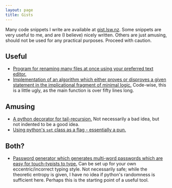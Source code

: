 ```yaml
---
layout: page
title: Gists
---
```


Many code snippets I write are available at [gist.lsw.nz](http://gist.lsw.nz).
Some snippets are very useful to me, and are (I believe) nicely written. Others
are just amusing, should not be used for any practical purposes. Proceed with
caution.


Useful
------
* [Program for renaming many files at once using your preferred text editor.](
  https://gist.github.com/louisswarren/9e2281df7fe559e6ccbffb07bc307d03)
* [Implementation of an algorithm which either proves or disproves a given
  statement in the implicational fragment of minimal logic.](
  https://gist.github.com/louisswarren/a5abb327639786647cbabf72a6e40385)
  Code-wise, this is a little ugly, as the main function is over fifty lines
  long.


Amusing
-------
* [A python decorator for tail-recursion.](
  https://gist.github.com/louisswarren/27d8e03cbfe867cd22750348e1781857) Not
  necessarily a bad idea, but not indented to be a good idea.
* [Using python's `set` class as a flag - essentially a pun.](
  https://gist.github.com/louisswarren/cdd0002e47b837626e3df97076b55892)


Both?
-----
* [Password generator which generates multi-word passwords which are easy for
  touch-typists to type.](
  https://gist.github.com/louisswarren/92da1771fe8feee1f1708e0f4c303b3e) Can be
  set up for your own eccentric/incorrect typing style. Not necessarily safe;
  while the theoretic entropy is given, I have no idea if python's randomness
  is sufficient here. Perhaps this is the starting point of a useful tool.
